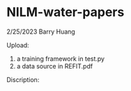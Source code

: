 # NILM-water-papers

2/25/2023 Barry Huang 

Upload:
1. a training framework in test.py
2. a data source in REFIT.pdf

Discription:
